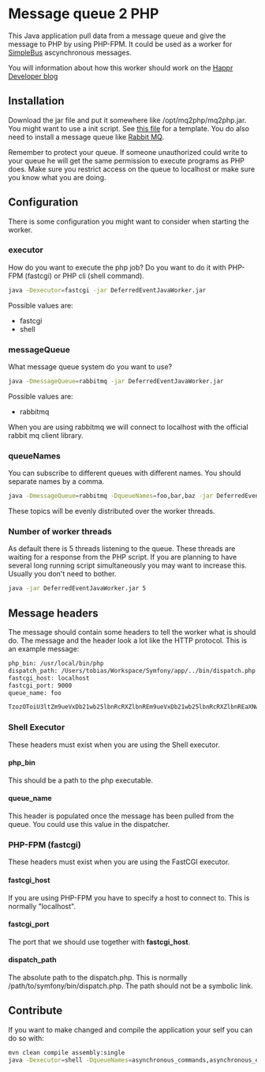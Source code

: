 # Message queue 2 PHP

This Java application pull data from a message queue and give the message to PHP by using PHP-FPM. It could be used as a worker for [SimpleBus](https://github.com/SimpleBus) ascynchronous messages. 

You will information about how this worker should work on the [Happr Developer blog](http://developer.happyr.com/real-asynchronous-events-with-symfony2)

## Installation

Download the jar file and put it somewhere like /opt/mq2php/mq2php.jar. You might
want to use a init script. See [this file][initFile] for a template. You do also need to install a message queue like [Rabbit MQ](http://www.rabbitmq.com/).

Remember to protect your queue. If someone unauthorized could write to your queue he will get the same permission to execute
programs as PHP does. Make sure you restrict access on the queue to localhost or make sure you know what you are doing.

## Configuration

There is some configuration you might want to consider when starting the worker.

### executor

How do you want to execute the php job? Do you want to do it with PHP-FPM (fastcgi) or PHP cli (shell command).

```bash 
java -Dexecutor=fastcgi -jar DeferredEventJavaWorker.jar
```

Possible values are:

 * fastcgi
 * shell

### messageQueue

What message queue system do you want to use?

```bash 
java -DmessageQueue=rabbitmq -jar DeferredEventJavaWorker.jar
```

Possible values are:

 * rabbitmq

When you are using rabbitmq we will connect to localhost with the official rabbit mq client library.

### queueNames

You can subscribe to different queues with different names. You should separate names by a comma.

```bash
java -DmessageQueue=rabbitmq -DqueueNames=foo,bar,baz -jar DeferredEventJavaWorker.jar
```

These topics will be evenly distributed over the worker threads.

### Number of worker threads

As default there is 5 threads listening to the queue. These threads are waiting for a response from the PHP script. If
you are planning to have several long running script simultaneously you may want to increase this. Usually you don't need
to bother.

```bash 
java -jar DeferredEventJavaWorker.jar 5
```

## Message headers

The message should contain some headers to tell the worker what is should do. The message and the header look a lot
like the HTTP protocol. This is an example message:

```bash
php_bin: /usr/local/bin/php
dispatch_path: /Users/tobias/Workspace/Symfony/app/../bin/dispatch.php
fastcgi_host: localhost
fastcgi_port: 9000
queue_name: foo

TzozOToiU3ltZm9ueVxDb21wb25lbnRcRXZlbnREm9ueVxDb21wb25lbnRcRXZlbnREaXNwYXRjRXZlbnREm9ueVxDb21wb25lbnRcRXZlbnRE
```

### Shell Executor

These headers must exist when you are using the Shell executor.

#### php_bin

This should be a path to the php executable.

#### queue_name

This header is populated once the message has been pulled from the queue. You could use this value in the dispatcher.

### PHP-FPM (fastcgi)

These headers must exist when you are using the FastCGI executor.

#### fastcgi_host

If you are using PHP-FPM you have to specify a host to connect to. This is normally "localhost".

#### fastcgi_port

The port that we should use together with **fastcgi_host**.

#### dispatch_path

The absolute path to the dispatch.php. This is normally /path/to/symfony/bin/dispatch.php. The path should not be a symbolic link. 


## Contribute

If you want to make changed and compile the application your self you can do so with:

```bash
mvn clean compile assembly:single
java -Dexecutor=shell -DqueueNames=asynchronous_commands,asynchronous_events -jar target/mq2php-0.4.0-SNAPSHOT-jar-with-dependencies.jar
```

[initFile]: https://github.com/Happyr/mq2php/blob/master/mq2php.init-file
